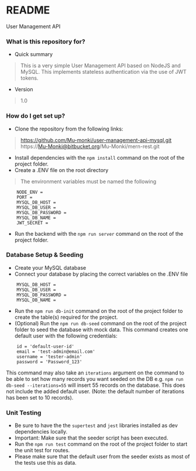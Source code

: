 # README #

User Management API

### What is this repository for? ###

* Quick summary
> This is a very simple User Management API based on NodeJS and MySQL. This implements stateless authentication via the use of JWT tokens.
* Version
> 1.0

### How do I get set up? ###
* Clone the repository from the following links:
> https://github.com/Mu-monki/user-management-api-mysql.git
> https://Mu-Monki@bitbucket.org/Mu-Monki/mern-rest.git
* Install dependencies with the `npm install` command on the root of the project folder.
* Create a .ENV file on the root directory
> The environment variables must be named the following
```
    NODE_ENV = 
    PORT = 
    MYSQL_DB_HOST = 
    MYSQL_DB_USER = 
    MYSQL_DB_PASSWORD = 
    MYSQL_DB_NAME = 
    JWT_SECRET = 
```
* Run the backend with the `npm run server` command on the root of the project folder.

### Database Setup & Seeding ###

* Create your MySQL database
* Connect your database by placing the correct variables on the .ENV file
```
    MYSQL_DB_HOST = 
    MYSQL_DB_USER = 
    MYSQL_DB_PASSWORD = 
    MYSQL_DB_NAME = 
```
* Run the `npm run db-init` command on the root of the project folder to create the table(s) required for the project.
* (Optional) Run the `npm run db-seed` command on the root of the project folder to seed the database with mock data. 
This command creates one default user with the following credentials:
```
    id = 'default-user-id'
    email = 'test-admin@email.com'
    username = 'tester-admin'
    password = 'Password_123'
```
This command may also take an `iterations` argument on the command to be able to set how many records you want seeded on the DB e.g. `npm run db-seed --iterations=55` will insert 55 records on the database. This does not include the added default user. (Note: the default number of iterations has been set to 10 records).

### Unit Testing ###

* Be sure to have the the `supertest` and `jest` libraries installed as dev dependencies locally.
* Important: Make sure that the seeder script has been executed.
* Run the `npm run test` command on the root of the project folder to start the unit test for routes.
* Please make sure that the default user from the seeder exists as most of the tests use this as data.

